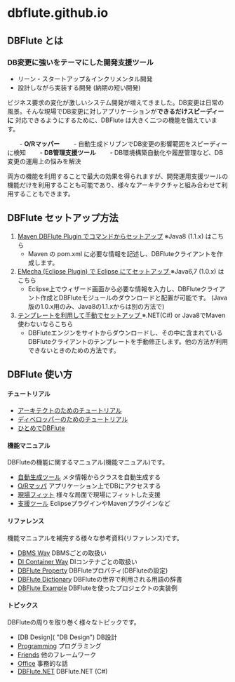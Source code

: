 dbflute.github.io
====


## DBFlute とは
### DB変更に強いをテーマにした開発支援ツール
- リーン・スタートアップ＆インクリメンタル開発
- 設計しながら実装する開発 (納期の短い開発)

ビジネス要求の変化が激しいシステム開発が増えてきました。DB変更は日常の風景。そんな現場でDB変更に対しアプリケーションが**できるだけスピーディーに** 対応できるようにするために、DBFlute は大きく二つの機能を備えています。

　　- **O/Rマッパー**
    　　- 自動生成ドリブンでDB変更の影響範囲をスピーディーに検知
　　- **DB管理支援ツール**
    　　- DB環境構築自動化や履歴管理など、DB変更の運用上の悩みを解決

両方の機能を利用することで最大の効果を得られますが、開発運用支援ツールの機能だけを利用することも可能であり、様々なアーキテクチャと組み合わせて利用することもできます。

## DBFlute セットアップ方法
1. [Maven DBFlute Plugin でコマンドからセットアップ](http://dbflute.seasar.org/ja/environment/setup/maven.html "Maven DBFlute Plugin でコマンドからセットアップ") ※Java8 (1.1.x) はこちら
    - Maven の pom.xml に必要な情報を記述し、DBFluteクライアントを作成します。
2. [EMecha (Eclipse Plugin) で Eclipse にてセットアップ ](http://dbflute.seasar.org/ja/environment/setup/emecha.html "EMecha (Eclipse Plugin) で Eclipse にてセットアップ ") ※Java6,7 (1.0.x) はこちら
    - Eclipse上でウィザード画面から必要な情報を入力し、DBFluteクライアント作成とDBFluteモジュールのダウンロードと配置が可能です。 (Java版の1.0.x用のみ、Java8の1.1.xからは別の方法で)
3. [テンプレートを利用して手動でセットアップ ](http://dbflute.seasar.org/ja/environment/setup/plain.html "テンプレートを利用して手動でセットアップ ") ※.NET(C#) or Java8でMaven使わないならこちら
    - DBFluteエンジンをサイトからダウンロードし、その中に含まれているDBFluteクライアントのテンプレートを手動修正します。他の方法が利用できないときのための方法です。

## DBFlute 使い方
#### チュートリアル
- [アーキテクトのためのチュートリアル](http://dbflute.seasar.org/ja/tutorial/architect.html "アーキテクトのためのチュートリアル")
- [ディベロッパーのためのチュートリアル](http://dbflute.seasar.org/ja/tutorial/developer.html "ディベロッパーのためのチュートリアル")
- [ひとめでDBFlute](http://dbflute.seasar.org/ja/tutorial/hitomeflute.html "ひとめでDBFlute")

#### 機能マニュアル
DBFluteの機能に関するマニュアル(機能マニュアル)です。
- [自動生成ツール](http://dbflute.seasar.org/ja/manual/function/generator/index.html "自動生成ツール") メタ情報からクラスを自動生成する
- [O/Rマッパ](http://dbflute.seasar.org/ja/manual/function/ormapper/index.html "O/Rマッパ") アプリケーション上でDBにアクセスする
- [現場フィット](http://dbflute.seasar.org/ja/manual/function/genbafit/index.html "現場フィット") 様々な局面で現場にフィットした支援
- [支援ツール](http://dbflute.seasar.org/ja/manual/function/helper/index.html "支援ツール") EclipseプラグインやMavenプラグインなど

#### リファレンス
機能マニュアルを補完する様々な参考資料(リファレンス)です。
- [DBMS Way](http://dbflute.seasar.org/ja/manual/reference/dbway/index.html "DBMS Way") DBMSごとの取扱い
- [DI Container Way](http://dbflute.seasar.org/ja/manual/reference/diway/index.html "DI Container Way") DIコンテナごとの取扱い
- [DBFlute Property](http://dbflute.seasar.org/ja/manual/reference/dfprop/index.html "DBFlute Property") DBFluteプロパティ(DBFluteの設定)
- [DBFlute Dictionary](http://dbflute.seasar.org/ja/manual/reference/dictionary/index.html "DBFlute Dictionary") DBFluteの世界で利用される用語の辞書
- [DBFlute Example](http://dbflute.seasar.org/ja/manual/reference/example/index.html "DBFlute Example") DBFluteを使ったプロジェクトの実装例

#### トピックス
DBFluteの周りを取り巻く様々なトピックです。
- [DB Design]( "DB Design") DB設計
- [Programming]( "Programming") プログラミング
- [Friends]( "Friends") 他のフレームワーク
- [Office]( "Office") 事務的な話
- [DBFlute.NET]( "DBFlute.NET") DBFlute.NET (C#)
